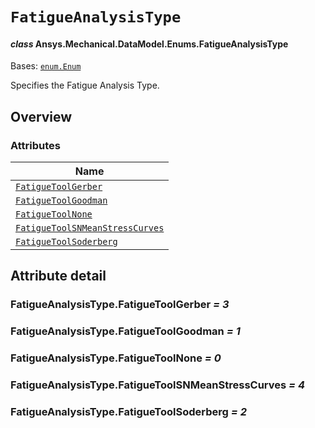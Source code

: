 # `FatigueAnalysisType`

<a id="ansys.mechanical.stubs.v241.Ansys.Mechanical.DataModel.Enums.FatigueAnalysisType"></a>

#### *class* Ansys.Mechanical.DataModel.Enums.FatigueAnalysisType

Bases: [`enum.Enum`](https://docs.python.org/3/library/enum.html#enum.Enum)

Specifies the Fatigue Analysis Type.

<!-- !! processed by numpydoc !! -->

<a id="overview"></a>

## Overview

### Attributes

| Name |
| --------------------------------------------------------------------------------------- |
| [`FatigueToolGerber`](#FatigueAnalysisType.FatigueToolGerber) |
| [`FatigueToolGoodman`](#FatigueAnalysisType.FatigueToolGoodman) |
| [`FatigueToolNone`](#FatigueAnalysisType.FatigueToolNone) |
| [`FatigueToolSNMeanStressCurves`](#FatigueAnalysisType.FatigueToolSNMeanStressCurves) |
| [`FatigueToolSoderberg`](#FatigueAnalysisType.FatigueToolSoderberg) |

<a id="attribute-detail"></a>

## Attribute detail

<a id="FatigueAnalysisType.FatigueToolGerber"></a>

### FatigueAnalysisType.FatigueToolGerber *= 3*

<a id="FatigueAnalysisType.FatigueToolGoodman"></a>

### FatigueAnalysisType.FatigueToolGoodman *= 1*

<a id="FatigueAnalysisType.FatigueToolNone"></a>

### FatigueAnalysisType.FatigueToolNone *= 0*

<a id="FatigueAnalysisType.FatigueToolSNMeanStressCurves"></a>

### FatigueAnalysisType.FatigueToolSNMeanStressCurves *= 4*

<a id="FatigueAnalysisType.FatigueToolSoderberg"></a>

### FatigueAnalysisType.FatigueToolSoderberg *= 2*



